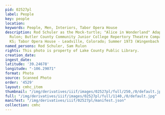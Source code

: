 ```yaml
---
pid: 02527pl
label: People
key: people
location: 
keywords: People, Men, Interiors, Tabor Opera House
description: Rod Schuler as the Mock-turtle; "Alice in Wonderland" Adapted by Sam
  Rulon; Butler County Community Junior College Repertory Theatre Company - El Dorado,
  KS; Tabor Opera House - Leadville, Colorado; Summer 1973 (Wingenbach Collection)
named_persons: Rod Schuler, Sam Rulon
rights: This photo is property of Lake County Public Library.
creation_date: 
ingest_date: 
latitude: '39.24678'
longitude: "-106.29071"
format: Photo
source: Scanned Photo
order: '4529'
layout: cmhc_item
thumbnail: "/img/derivatives/iiif/images/02527pl/full/250,/0/default.jpg"
full: "/img/derivatives/iiif/images/02527pl/full/1140,/0/default.jpg"
manifest: "/img/derivatives/iiif/02527pl/manifest.json"
collection: cmhc
---
```

